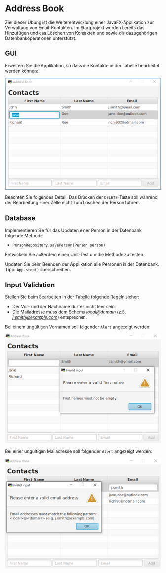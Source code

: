 # Address Book

Ziel dieser Übung ist die Weiterentwicklung einer JavaFX-Applikation zur Verwaltung von Email-Kontakten. Im Startprojekt werden bereits das Hinzufügen und das Löschen von Kontakten und sowie die dazugehörigen Datenbankoperationen unterstützt.
## GUI
Erweitern Sie die Applikation, so dass die Kontakte in der Tabelle bearbeitet werden können:

![img](./images/gui.png)

Beachten Sie folgendes Detail: Das Drücken der `DELETE`-Taste soll während der Bearbeitung einer Zelle nicht zum Löschen der Person führen.

## Database
 
Implementieren Sie für das Updaten einer Person in der Datenbank folgende Methode:
 - `PersonRepository.savePerson(Person person)`
 
Entwickeln Sie außerdem einen Unit-Test um die Methode zu testen.

Updaten Sie beim Beenden der Applikation alle Personen in der Datenbank. Tipp: `App.stop()` überschreiben.

## Input Validation

Stellen Sie beim Bearbeiten in der Tabelle folgende Regeln sicher:
- Der Vor- und der Nachname dürfen nicht leer sein.
- Die Mailadresse muss dem Schema *local@domain* (z.B. *j.smith@example.com*) entsprechen.

Bei einem ungültigen Vornamen soll folgender `Alert` angezeigt werden:

![img](./images/invalidName.png)

Bei einer ungültigen Mailadresse soll folgender `Alert` angezeigt werden:

![img](./images/invalidMail.png)
